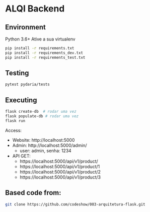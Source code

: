 # ALQI Backend

## Environment

Python 3.6+
Ative a sua virtualenv

```bash
pip install -r requirements.txt
pip install -r requirements_dev.txt
pip install -r requirements_test.txt
```

## Testing

```bash
pytest pydaria/tests
```

## Executing

```bash
flask create-db  # rodar uma vez
flask populate-db # rodar uma vez
flask run
```

Access:

- Website: http://localhost:5000
- Admin: http://localhost:5000/admin/
  - user: admin, senha: 1234
- API GET:
  - https://localhost:5000/api/v1/product/
  - https://localhost:5000/api/v1/product/1
  - https://localhost:5000/api/v1/product/2
  - https://localhost:5000/api/v1/product/3


## Based code from:
```bash
git clone https://github.com/codeshow/003-arquitetura-flask.git
```
